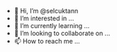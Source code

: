 - 👋 Hi, I’m @selcuktann
- 👀 I’m interested in ...
- 🌱 I’m currently learning ...
- 💞️ I’m looking to collaborate on ...
- 📫 How to reach me ...

<!---
selcuktann/selcuktann is a ✨ special ✨ repository because its `README.md` (this file) appears on your GitHub profile.
You can click the Preview link to take a look at your changes.
--->

